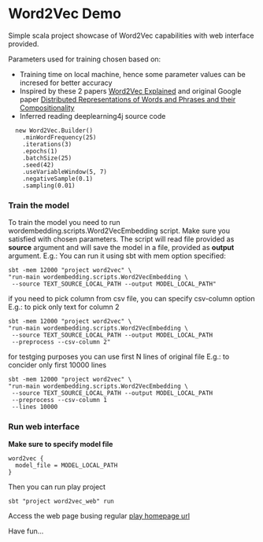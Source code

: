 # Word2Vec Demo

Simple scala project showcase of Word2Vec capabilities with web interface provided.

Parameters used for training chosen based on:

* Training time on local machine, hence some parameter values can be incresed for better accuracy
* Inspired by these 2 papers [Word2Vec Explained](https://arxiv.org/pdf/1402.3722v1.pdf) and original Google paper [Distributed Representations of Words and Phrases and their Compositionality](https://arxiv.org/pdf/1310.4546.pdf)
* Inferred reading deeplearning4j source code

```
  new Word2Vec.Builder()
    .minWordFrequency(25)
    .iterations(3)
    .epochs(1)
    .batchSize(25)
    .seed(42)
    .useVariableWindow(5, 7)
    .negativeSample(0.1)
    .sampling(0.01)
```

### Train the model

To train the model you need to run wordembedding.scripts.Word2VecEmbedding script.
Make sure you satisfied with chosen parameters. The script will read file provided as **source** argument
and will save the model in a file, provided as **output** argument.
E.g.: You can run it using sbt with mem option specified:

```
sbt -mem 12000 "project word2vec" \
"run-main wordembedding.scripts.Word2VecEmbedding \
 --source TEXT_SOURCE_LOCAL_PATH --output MODEL_LOCAL_PATH"
```

if you need to pick column from csv file, you can specify csv-column option
E.g.: to pick only text for column 2

```
sbt -mem 12000 "project word2vec" \
"run-main wordembedding.scripts.Word2VecEmbedding \
 --source TEXT_SOURCE_LOCAL_PATH --output MODEL_LOCAL_PATH
 --preprocess --csv-column 2"
```

for testging purposes you can use first N lines of original file
E.g.: to concider only first 10000 lines

```
sbt -mem 12000 "project word2vec" \
"run-main wordembedding.scripts.Word2VecEmbedding \
 --source TEXT_SOURCE_LOCAL_PATH --output MODEL_LOCAL_PATH
 --preprocess --csv-column 1
 --lines 10000
```

### Run web interface

**Make sure to specify model file**

```
word2vec {
  model_file = MODEL_LOCAL_PATH
}
```

Then you can run play project

```
sbt "project word2vec_web" run
```

Access the web page busing regular [play homepage url](http://localhost:9000)

Have fun...
